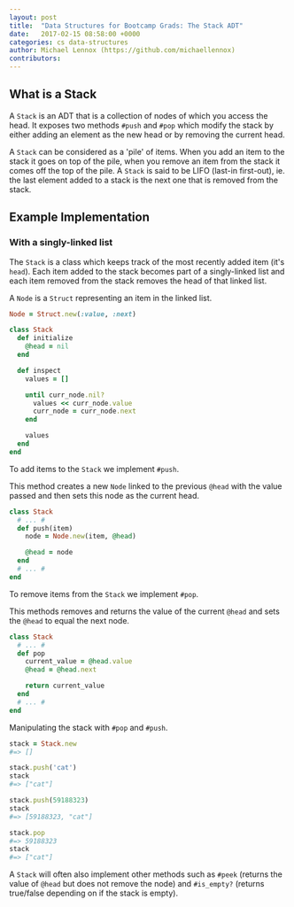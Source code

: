 ```yaml
---
layout: post
title:  "Data Structures for Bootcamp Grads: The Stack ADT"
date:   2017-02-15 08:58:00 +0000
categories: cs data-structures
author: Michael Lennox (https://github.com/michaellennox)
contributors:
---
```


## What is a Stack

A `Stack` is an ADT that is a collection of nodes of which you access the head. It exposes two methods `#push` and `#pop` which modify the stack by either adding an element as the new head or by removing the current head.

A `Stack` can be considered as a 'pile' of items. When you add an item to the stack it goes on top of the pile, when you remove an item from the stack it comes off the top of the pile. A `Stack` is said to be LIFO (last-in first-out), ie. the last element added to a stack is the next one that is removed from the stack.

##  Example Implementation

### With a singly-linked list

The `Stack` is a class which keeps track of the most recently added item (it's `head`). Each item added to the stack becomes part of a singly-linked list and each item removed from the stack removes the head of that linked list.

A `Node` is a `Struct` representing an item in the linked list.

~~~ ruby
Node = Struct.new(:value, :next)

class Stack
  def initialize
    @head = nil
  end

  def inspect
    values = []

    until curr_node.nil?
      values << curr_node.value
      curr_node = curr_node.next
    end

    values
  end
end
~~~

To add items to the `Stack` we implement `#push`.

This method creates a new `Node` linked to the previous `@head` with the value passed and then sets this node as the current head.

~~~ ruby
class Stack
  # ... #
  def push(item)
    node = Node.new(item, @head)

    @head = node
  end
  # ... #
end
~~~

To remove items from the `Stack` we implement `#pop`.

This methods removes and returns the value of the current `@head` and sets the `@head` to equal the next node.

~~~ ruby
class Stack
  # ... #
  def pop
    current_value = @head.value
    @head = @head.next

    return current_value
  end
  # ... #
end
~~~

Manipulating the stack with `#pop` and `#push`.

~~~ ruby
stack = Stack.new
#=> []

stack.push('cat')
stack
#=> ["cat"]

stack.push(59188323)
stack
#=> [59188323, "cat"]

stack.pop
#=> 59188323
stack
#=> ["cat"]
~~~

A `Stack` will often also implement other methods such as `#peek` (returns the value of `@head` but does not remove the node) and `#is_empty?` (returns true/false depending on if the stack is empty).
